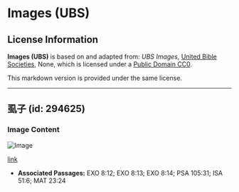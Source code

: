 # Images (UBS)

## License Information

**Images (UBS)** is based on and adapted from: _UBS Images_, [United Bible Societies](https://unitedbiblesocieties.org/), None, which is licensed under a [Public Domain CC0](https://creativecommons.org/public-domain/cc0/).

This markdown version is provided under the same license.



--------------------------------

## 虱子 (id: 294625)

### Image Content

![Image](https://cdn.aquifer.bible/aquifer-content/resources/Media/WEB-0609_louse.jpg)

[link](https://cdn.aquifer.bible/aquifer-content/resources/Media/WEB-0609_louse.jpg)

* **Associated Passages:** EXO 8:12; EXO 8:13; EXO 8:14; PSA 105:31; ISA 51:6; MAT 23:24

